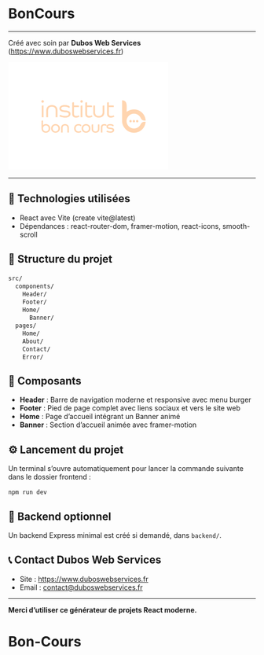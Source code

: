 # BonCours

---

Créé avec soin par **Dubos Web Services** (https://www.duboswebservices.fr)

![Logo Institut Bon Cours](public/assets/images/logo/InstitutBonCours_Logo_horizontal_clair.svg)

---

## 🚀 Technologies utilisées

- React avec Vite (create vite@latest)
- Dépendances : react-router-dom, framer-motion, react-icons, smooth-scroll

## 📁 Structure du projet

```
src/
  components/
    Header/
    Footer/
    Home/
      Banner/
  pages/
    Home/
    About/
    Contact/
    Error/
```

## 🧩 Composants

- **Header** : Barre de navigation moderne et responsive avec menu burger
- **Footer** : Pied de page complet avec liens sociaux et vers le site web
- **Home** : Page d’accueil intégrant un Banner animé
- **Banner** : Section d’accueil animée avec framer-motion

## ⚙️ Lancement du projet

Un terminal s’ouvre automatiquement pour lancer la commande suivante dans le dossier frontend :

```
npm run dev
```

## 🔧 Backend optionnel

Un backend Express minimal est créé si demandé, dans `backend/`.

## 📞 Contact Dubos Web Services

- Site : https://www.duboswebservices.fr
- Email : contact@duboswebservices.fr

---

**Merci d’utiliser ce générateur de projets React moderne.**

# Bon-Cours

